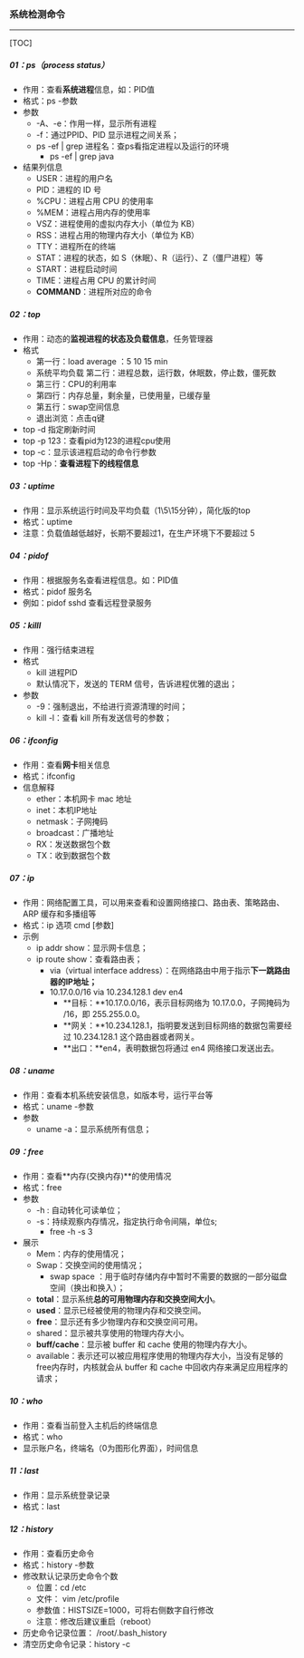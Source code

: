### 系统检测命令

------

[TOC]

##### 01：ps（process status）

- 作用：查看**系统进程**信息，如：PID值 
- 格式：ps -参数 
- 参数
  - -A、-e：作用一样，显示所有进程
  - -f：通过PPID、PID 显示进程之间关系；
  - ps -ef | grep 进程名：查ps看指定进程以及运行的环境
    - ps -ef | grep java
- 结果列信息
  - USER：进程的用户名
  - PID：进程的 ID 号
  - %CPU：进程占用 CPU 的使用率
  - %MEM：进程占用内存的使用率
  - VSZ：进程使用的虚拟内存大小（单位为 KB）
  - RSS：进程占用的物理内存大小（单位为 KB）
  - TTY：进程所在的终端
  - STAT：进程的状态，如 S（休眠）、R（运行）、Z（僵尸进程）等
  - START：进程启动时间
  - TIME：进程占用 CPU 的累计时间
  - **COMMAND**：进程所对应的命令
  

##### 02：top

- 作用：动态的**监视进程的状态及负载信息**，任务管理器
- 格式
  - 第一行：load average ：5 10 15 min 
  - 系统平均负载 第二行：进程总数，运行数，休眠数，停止数，僵死数 
  - 第三行：CPU的利用率 
  - 第四行：内存总量，剩余量，已使用量，已缓存量
  - 第五行：swap空间信息
  - 退出浏览：点击q键
- top -d 指定刷新时间
- top -p 123：查看pid为123的进程cpu使用
- top -c：显示该进程启动的命令行参数
- top -Hp：**查看进程下的线程信息**

##### 03：uptime

- 作用：显示系统运行时间及平均负载（1\5\15分钟），简化版的top
- 格式：uptime 
- 注意：负载值越低越好，长期不要超过1，在生产环境下不要超过 5

##### 04：pidof

- 作用：根据服务名查看进程信息。如：PID值
- 格式：pidof 服务名 
- 例如：pidof sshd 查看远程登录服务

##### 05：killl

- 作用：强行结束进程
- 格式
  - kill 进程PID 
  - 默认情况下，发送的 TERM 信号，告诉进程优雅的退出；
- 参数
  - -9：强制退出，不给进行资源清理的时间；
  - kill -l：查看 kill 所有发送信号的参数；

##### 06：ifconfig

- 作用：查看**网卡**相关信息
- 格式：ifconfig
- 信息解释
  - ether：本机网卡 mac 地址
  - inet：本机IP地址
  - netmask：子网掩码
  - broadcast：广播地址
  - RX：发送数据包个数 
  - TX：收到数据包个数

##### 07：ip

- 作用：网络配置工具，可以用来查看和设置网络接口、路由表、策略路由、ARP 缓存和多播组等
- 格式：ip 选项 cmd [参数]
- 示例
  - ip addr show：显示网卡信息；
  - ip route show：查看路由表；
    - via（virtual interface address）：在网络路由中用于指示**下一跳路由器的IP地址；**
    - 10.17.0.0/16 via 10.234.128.1 dev en4
      - **目标：**10.17.0.0/16，表示目标网络为 10.17.0.0，子网掩码为 /16，即 255.255.0.0。
      - **网关：**10.234.128.1，指明要发送到目标网络的数据包需要经过 10.234.128.1 这个路由器或者网关。
      - **出口：**en4，表明数据包将通过 en4 网络接口发送出去。

##### 08：uname

- 作用：查看本机系统安装信息，如版本号，运行平台等
- 格式：uname -参数
- 参数
  - uname -a：显示系统所有信息；


##### 09：free

- 作用：查看**内存(交换内存)**的使用情况
- 格式：free
- 参数
  - -h : 自动转化可读单位；
  - -s：持续观察内存情况，指定执行命令间隔，单位s;
    - free -h -s 3
- 展示
  - Mem：内存的使用情况；
  - Swap：交换空间的使用情况；
    - swap space ：用于临时存储内存中暂时不需要的数据的一部分磁盘空间（换出和换入）；
  - **total**：显示系统**总的可用物理内存和交换空间大小**。
  - **used**：显示已经被使用的物理内存和交换空间。
  - **free**：显示还有多少物理内存和交换空间可用。
  - shared：显示被共享使用的物理内存大小。
  - **buff/cache**：显示被 buffer 和 cache 使用的物理内存大小。
  - available：表示还可以被应用程序使用的物理内存大小，当没有足够的free内存时，内核就会从 buffer 和 cache 中回收内存来满足应用程序的请求；

##### 10：who

- 作用：查看当前登入主机后的终端信息
- 格式：who
- 显示账户名，终端名（0为图形化界面），时间信息

##### 11：last 

- 作用：显示系统登录记录
- 格式：last

##### 12：history

- 作用：查看历史命令 
- 格式：history -参数
- 修改默认记录历史命令个数 
  - 位置：cd /etc 
  - 文件： vim /etc/profile
  - 参数值：HISTSIZE=1000，可将右侧数字自行修改
  - 注意：修改后建议重启（reboot）
- 历史命令记录位置： /root/.bash_history
- 清空历史命令记录：history -c

